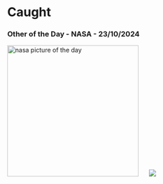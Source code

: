# Caught
### Other of the Day - NASA - 23/10/2024
<img src="undefined" alt="nasa picture of the day" width="300"/>&nbsp; &nbsp; &nbsp; <img src="https://github-readme-streak-stats.herokuapp.com/?user=tempo-riz&theme=synthwave" >
 
 
 
 
 
 
 
 
 
 
 
 
 
 
 
 
 
 
 
 
 
 
 
 
 
 
 
 
 
 
 
 
 
 
 
 
 
 
 
 
 
 
 
 
 
 
 
 
 
 
 
 
 
 
 
 
 
 
 
 
 
 
 
 
 
 
 
 
 
 
 
